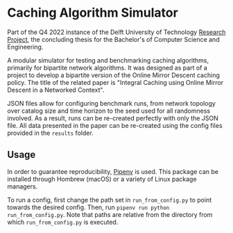 # Caching Algorithm Simulator

Part of the Q4 2022 instance of the Delft University of Technology [Research
Project](https://github.com/TU-Delft-CSE/Research-Project), the concluding
thesis for the Bachelor's of Computer Science and Engineering.

A modular simulator for testing and benchmarking caching algorithms, primarily
for bipartite network algorithms. 
It was designed as part of a project to develop a bipartite version of the Online Mirror Descent caching policy.
The title of the related paper is "Integral Caching using Online Mirror Descent in a Networked Context".

JSON files allow for configuring benchmark runs, from network topology over
catalog size and time horizon to the seed used for all randomness involved. As
a result, runs can be re-created perfectly with only the JSON file. All data
presented in the paper can be re-created using the config files provided in the
`results` folder.

## Usage

In order to guarantee reproducibility, [Pipenv](https://pipenv.pypa.io/en/latest/) is used. 
This package can be installed through Hombrew (macOS) or a variety of Linux package managers.

To run a config, first change the path set in `run_from_config.py` to point
towards the desired config. Then, run `pipenv run python run_from_config.py`.
Note that paths are relative from the directory
from which `run_from_config.py` is executed. 
